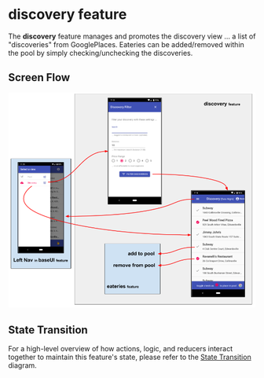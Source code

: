 # discovery feature

The **discovery** feature manages and promotes the discovery view
... a list of "discoveries" from GooglePlaces.  Eateries
can be added/removed within the pool by simply checking/unchecking
the discoveries.


## Screen Flow

![Screen Flow](docs/ScreenFlow.png)


## State Transition

For a high-level overview of how actions, logic, and reducers interact
together to maintain this feature's state, please refer to the [State
Transition](docs/StateTransition.txt) diagram.
